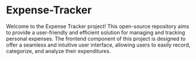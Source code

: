 # Expense-Tracker
Welcome to the Expense Tracker project! This open-source repository aims to provide a user-friendly and efficient solution for managing and tracking personal expenses. The frontend component of this project is designed to offer a seamless and intuitive user interface, allowing users to easily record, categorize, and analyze their expenditures.
